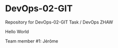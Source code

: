 # DevOps-02-GIT
Repository for DevOps-02-GIT Task / DevOps ZHAW 

Hello World

Team member #1: Jérôme
